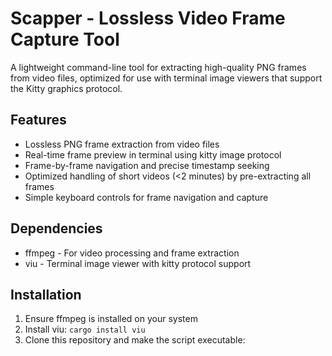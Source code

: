 # Scapper - Lossless Video Frame Capture Tool

A lightweight command-line tool for extracting high-quality PNG frames from video files, optimized for use with terminal image viewers that support the Kitty graphics protocol.

## Features

- Lossless PNG frame extraction from video files
- Real-time frame preview in terminal using kitty image protocol
- Frame-by-frame navigation and precise timestamp seeking
- Optimized handling of short videos (<2 minutes) by pre-extracting all frames
- Simple keyboard controls for frame navigation and capture

## Dependencies

- ffmpeg - For video processing and frame extraction
- viu - Terminal image viewer with kitty protocol support

## Installation

1. Ensure ffmpeg is installed on your system
2. Install viu: `cargo install viu`
3. Clone this repository and make the script executable:
